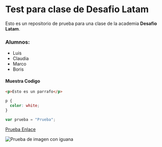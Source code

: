 # Test para clase de Desafio Latam

Esto es un repositorio de prueba para una clase de la academia **Desafio Latam**.

### Alumnos:

- Luis
- Claudia
- Marco
- Boris

#### Muestra Codigo

```html
<p>Esto es un parrafo</p>
```

```css
p {
  color: white;
}
```

```js
var prueba = "Prueba";
```

[Prueba Enlace]('https://github.com')

![Prueba de imagen con iguana]('./assets/img/iguana-1.jpg')
